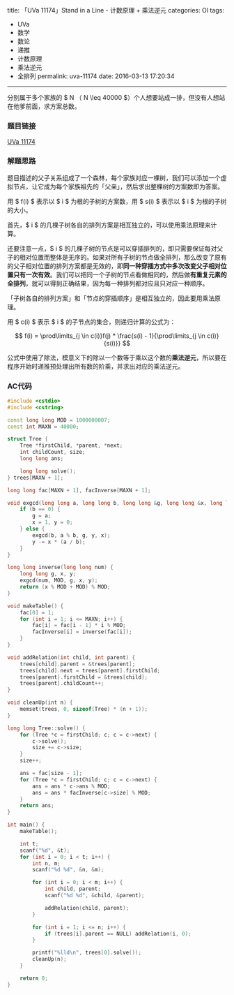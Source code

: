 title: 「UVa 11174」Stand in a Line - 计数原理 + 乘法逆元
categories: OI
tags: 
  - UVa
  - 数学
  - 数论
  - 递推
  - 计数原理
  - 乘法逆元
  - 全排列
permalink: uva-11174
date: 2016-03-13 17:20:34
---

分别属于多个家族的 $ N $（$ N \leq 40000 $）个人想要站成一排，但没有人想站在他爹前面，求方案总数。

<!-- more -->

### 题目链接
[UVa 11174](https://uva.onlinejudge.org/index.php?option=com_onlinejudge&Itemid=8&page=show_problem&category=&problem=2115)

### 解题思路
题目描述的父子关系组成了一个森林，每个家族对应一棵树，我们可以添加一个虚拟节点，让它成为每个家族祖先的「父亲」，然后求出整棵树的方案数即为答案。

用 $ f(i) $ 表示以 $ i $ 为根的子树的方案数，用 $ s(i) $ 表示以 $ i $ 为根的子树的大小。

首先，$ i $ 的几棵子树各自的排列方案是相互独立的，可以使用乘法原理来计算。

还要注意一点，$ i $ 的几棵子树的节点是可以穿插排列的，即只需要保证每对父子的相对位置而整体是无序的。如果对所有子树的节点做全排列，那么改变了原有的父子相对位置的排列方案都是无效的，即**同一种穿插方式中多次改变父子相对位置只有一次有效**。我们可以把同一个子树的节点看做相同的，然后做**有重复元素的全排列**，就可以得到正确结果，因为每一种排列都对应且只对应一种顺序。

「子树各自的排列方案」和「节点的穿插顺序」是相互独立的，因此要用乘法原理。

用 $ c(i) $ 表示 $ i $ 的子节点的集合，则递归计算的公式为：

$$ f(i) = \prod\limits_{j \in c(i)}f(j) * \frac{s(i) - 1}{\prod\limits_{j \in c(i)}{s(i)}} $$

公式中使用了除法，模意义下的除以一个数等于乘以这个数的**乘法逆元**，所以要在程序开始时递推预处理出所有数的阶乘，并求出对应的乘法逆元。

### AC代码
```c++
#include <cstdio>
#include <cstring>

const long long MOD = 1000000007;
const int MAXN = 40000;

struct Tree {
	Tree *firstChild, *parent, *next;
	int childCount, size;
	long long ans;

	long long solve();
} trees[MAXN + 1];

long long fac[MAXN + 1], facInverse[MAXN + 1];

void exgcd(long long a, long long b, long long &g, long long &x, long long &y) {
	if (b == 0) {
		g = a;
		x = 1, y = 0;
	} else {
		exgcd(b, a % b, g, y, x);
		y -= x * (a / b);
	}
}

long long inverse(long long num) {
	long long g, x, y;
	exgcd(num, MOD, g, x, y);
	return (x % MOD + MOD) % MOD;
}

void makeTable() {
	fac[0] = 1;
	for (int i = 1; i <= MAXN; i++) {
		fac[i] = fac[i - 1] * i % MOD;
		facInverse[i] = inverse(fac[i]);
	}
}

void addRelation(int child, int parent) {
	trees[child].parent = &trees[parent];
	trees[child].next = trees[parent].firstChild;
	trees[parent].firstChild = &trees[child];
	trees[parent].childCount++;
}

void cleanUp(int n) {
	memset(trees, 0, sizeof(Tree) * (n + 1));
}

long long Tree::solve() {
	for (Tree *c = firstChild; c; c = c->next) {
		c->solve();
		size += c->size;
	}
	size++;

	ans = fac[size - 1];
	for (Tree *c = firstChild; c; c = c->next) {
		ans = ans * c->ans % MOD;
		ans = ans * facInverse[c->size] % MOD;
	}
	return ans;
}

int main() {
	makeTable();

	int t;
	scanf("%d", &t);
	for (int i = 0; i < t; i++) {
		int n, m;
		scanf("%d %d", &n, &m);

		for (int i = 0; i < m; i++) {
			int child, parent;
			scanf("%d %d", &child, &parent);

			addRelation(child, parent);
		}

		for (int i = 1; i <= n; i++) {
			if (trees[i].parent == NULL) addRelation(i, 0);
		}

		printf("%lld\n", trees[0].solve());
		cleanUp(n);
	}

	return 0;
}
```
